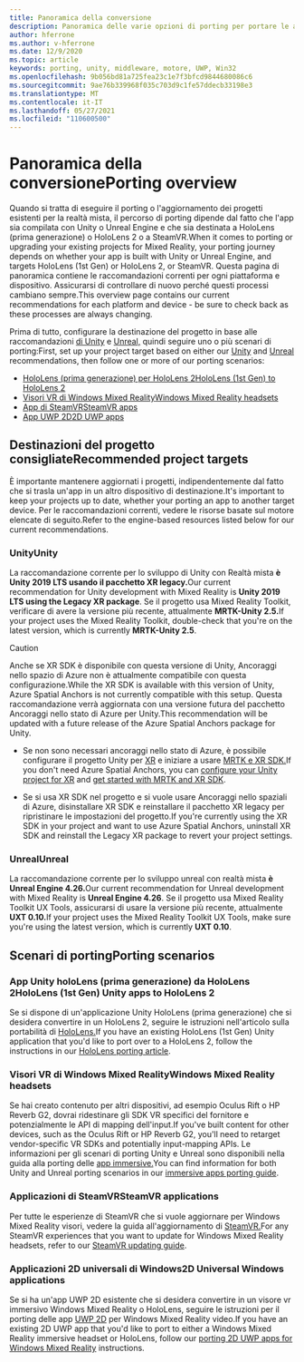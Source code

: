 ```yaml
---
title: Panoramica della conversione
description: Panoramica delle varie opzioni di porting per portare le applicazioni esistenti in Realtà mista per HoloLens e VR.
author: hferrone
ms.author: v-hferrone
ms.date: 12/9/2020
ms.topic: article
keywords: porting, unity, middleware, motore, UWP, Win32
ms.openlocfilehash: 9b056bd81a725fea23c1e7f3bfcd9844680086c6
ms.sourcegitcommit: 9ae76b339968f035c703d9c1fe57ddecb33198e3
ms.translationtype: MT
ms.contentlocale: it-IT
ms.lasthandoff: 05/27/2021
ms.locfileid: "110600500"
---
```

# <a name="porting-overview"></a><span data-ttu-id="f933e-104">Panoramica della conversione</span><span class="sxs-lookup"><span data-stu-id="f933e-104">Porting overview</span></span>

<span data-ttu-id="f933e-105">Quando si tratta di eseguire il porting o l'aggiornamento dei progetti esistenti per la realtà mista, il percorso di porting dipende dal fatto che l'app sia compilata con Unity o Unreal Engine e che sia destinata a HoloLens (prima generazione) o HoloLens 2 o a SteamVR.</span><span class="sxs-lookup"><span data-stu-id="f933e-105">When it comes to porting or upgrading your existing projects for Mixed Reality, your porting journey depends on whether your app is built with Unity or Unreal Engine, and targets HoloLens (1st Gen) or HoloLens 2, or SteamVR.</span></span> <span data-ttu-id="f933e-106">Questa pagina di panoramica contiene le raccomandazioni correnti per ogni piattaforma e dispositivo. Assicurarsi di controllare di nuovo perché questi processi cambiano sempre.</span><span class="sxs-lookup"><span data-stu-id="f933e-106">This overview page contains our current recommendations for each platform and device - be sure to check back as these processes are always changing.</span></span>

<span data-ttu-id="f933e-107">Prima di tutto, configurare la destinazione del progetto in base alle raccomandazioni [di Unity](#unity) e [Unreal,](#unreal) quindi seguire uno o più scenari di porting:</span><span class="sxs-lookup"><span data-stu-id="f933e-107">First, set up your project target based on either our [Unity](#unity) and [Unreal](#unreal) recommendations, then follow one or more of our porting scenarios:</span></span>

- [<span data-ttu-id="f933e-108">HoloLens (prima generazione) per HoloLens 2</span><span class="sxs-lookup"><span data-stu-id="f933e-108">HoloLens (1st Gen) to HoloLens 2</span></span>](#hololens-1st-gen-unity-apps-to-hololens-2)
- [<span data-ttu-id="f933e-109">Visori VR di Windows Mixed Reality</span><span class="sxs-lookup"><span data-stu-id="f933e-109">Windows Mixed Reality headsets</span></span>](#windows-mixed-reality-headsets)
- [<span data-ttu-id="f933e-110">App di SteamVR</span><span class="sxs-lookup"><span data-stu-id="f933e-110">SteamVR apps</span></span>](#steamvr-applications)
- [<span data-ttu-id="f933e-111">App UWP 2D</span><span class="sxs-lookup"><span data-stu-id="f933e-111">2D UWP apps</span></span>](#2d-universal-windows-applications)

## <a name="recommended-project-targets"></a><span data-ttu-id="f933e-112">Destinazioni del progetto consigliate</span><span class="sxs-lookup"><span data-stu-id="f933e-112">Recommended project targets</span></span>

<span data-ttu-id="f933e-113">È importante mantenere aggiornati i progetti, indipendentemente dal fatto che si trasla un'app in un altro dispositivo di destinazione.</span><span class="sxs-lookup"><span data-stu-id="f933e-113">It's important to keep your projects up to date, whether your porting an app to another target device.</span></span> <span data-ttu-id="f933e-114">Per le raccomandazioni correnti, vedere le risorse basate sul motore elencate di seguito.</span><span class="sxs-lookup"><span data-stu-id="f933e-114">Refer to the engine-based resources listed below for our current recommendations.</span></span>

### <a name="unity"></a><span data-ttu-id="f933e-115">Unity</span><span class="sxs-lookup"><span data-stu-id="f933e-115">Unity</span></span>

<span data-ttu-id="f933e-116">La raccomandazione corrente per lo sviluppo di Unity con Realtà mista **è Unity 2019 LTS usando il pacchetto XR legacy.**</span><span class="sxs-lookup"><span data-stu-id="f933e-116">Our current recommendation for Unity development with Mixed Reality is **Unity 2019 LTS using the Legacy XR package**.</span></span> <span data-ttu-id="f933e-117">Se il progetto usa Mixed Reality Toolkit, verificare di avere la versione più recente, attualmente **MRTK-Unity 2.5.**</span><span class="sxs-lookup"><span data-stu-id="f933e-117">If your project uses the Mixed Reality Toolkit, double-check that you're on the latest version, which is currently **MRTK-Unity 2.5**.</span></span>

> [!CAUTION]
> <span data-ttu-id="f933e-118">Anche se XR SDK è disponibile con questa versione di Unity, Ancoraggi nello spazio di Azure non è attualmente compatibile con questa configurazione.</span><span class="sxs-lookup"><span data-stu-id="f933e-118">While the XR SDK is available with this version of Unity, Azure Spatial Anchors is not currently compatible with this setup.</span></span> <span data-ttu-id="f933e-119">Questa raccomandazione verrà aggiornata con una versione futura del pacchetto Ancoraggi nello stato di Azure per Unity.</span><span class="sxs-lookup"><span data-stu-id="f933e-119">This recommendation will be updated with a future release of the Azure Spatial Anchors package for Unity.</span></span>
> 
> * <span data-ttu-id="f933e-120">Se non sono necessari ancoraggi nello stato di Azure, è possibile configurare il progetto Unity per [XR](https://docs.unity3d.com/Manual/configuring-project-for-xr.html) e iniziare a usare [MRTK e XR SDK.](/windows/mixed-reality/mrtk-unity/configuration/getting-started-with-mrtk-and-xrsdk)</span><span class="sxs-lookup"><span data-stu-id="f933e-120">If you don't need Azure Spatial Anchors, you can [configure your Unity project for XR](https://docs.unity3d.com/Manual/configuring-project-for-xr.html) and [get started with MRTK and XR SDK](/windows/mixed-reality/mrtk-unity/configuration/getting-started-with-mrtk-and-xrsdk).</span></span>
> 
> * <span data-ttu-id="f933e-121">Se si usa XR SDK nel progetto e si vuole usare Ancoraggi nello spaziali di Azure, disinstallare XR SDK e reinstallare il pacchetto XR legacy per ripristinare le impostazioni del progetto.</span><span class="sxs-lookup"><span data-stu-id="f933e-121">If you're currently using the XR SDK in your project and want to use Azure Spatial Anchors, uninstall XR SDK and reinstall the Legacy XR package to revert your project settings.</span></span>

### <a name="unreal"></a><span data-ttu-id="f933e-122">Unreal</span><span class="sxs-lookup"><span data-stu-id="f933e-122">Unreal</span></span>

<span data-ttu-id="f933e-123">La raccomandazione corrente per lo sviluppo unreal con realtà mista **è Unreal Engine 4.26.**</span><span class="sxs-lookup"><span data-stu-id="f933e-123">Our current recommendation for Unreal development with Mixed Reality is **Unreal Engine 4.26**.</span></span> <span data-ttu-id="f933e-124">Se il progetto usa Mixed Reality Toolkit UX Tools, assicurarsi di usare la versione più recente, attualmente **UXT 0.10.**</span><span class="sxs-lookup"><span data-stu-id="f933e-124">If your project uses the Mixed Reality Toolkit UX Tools, make sure you're using the latest version, which is currently **UXT 0.10**.</span></span>

## <a name="porting-scenarios"></a><span data-ttu-id="f933e-125">Scenari di porting</span><span class="sxs-lookup"><span data-stu-id="f933e-125">Porting scenarios</span></span>

### <a name="hololens-1st-gen-unity-apps-to-hololens-2"></a><span data-ttu-id="f933e-126">App Unity holoLens (prima generazione) da HoloLens 2</span><span class="sxs-lookup"><span data-stu-id="f933e-126">HoloLens (1st Gen) Unity apps to HoloLens 2</span></span>

<span data-ttu-id="f933e-127">Se si dispone di un'applicazione Unity HoloLens (prima generazione) che si desidera convertire in un HoloLens 2, seguire le istruzioni nell'articolo sulla portabilità di [HoloLens.](./porting-hl1-hl2.md)</span><span class="sxs-lookup"><span data-stu-id="f933e-127">If you have an existing HoloLens (1st Gen) Unity application that you'd like to port over to a HoloLens 2, follow the instructions in our [HoloLens porting article](./porting-hl1-hl2.md).</span></span>

### <a name="windows-mixed-reality-headsets"></a><span data-ttu-id="f933e-128">Visori VR di Windows Mixed Reality</span><span class="sxs-lookup"><span data-stu-id="f933e-128">Windows Mixed Reality headsets</span></span>

<span data-ttu-id="f933e-129">Se hai creato contenuto per altri dispositivi, ad esempio Oculus Rift o HP Reverb G2, dovrai ridestinare gli SDK VR specifici del fornitore e potenzialmente le API di mapping dell'input.</span><span class="sxs-lookup"><span data-stu-id="f933e-129">If you've built content for other devices, such as the Oculus Rift or HP Reverb G2, you'll need to retarget vendor-specific VR SDKs and potentially input-mapping APIs.</span></span> <span data-ttu-id="f933e-130">Le informazioni per gli scenari di porting Unity e Unreal sono disponibili nella guida alla porting delle [app immersive.](porting-guides.md)</span><span class="sxs-lookup"><span data-stu-id="f933e-130">You can find information for both Unity and Unreal porting scenarios in our [immersive apps porting guide](porting-guides.md).</span></span>

### <a name="steamvr-applications"></a><span data-ttu-id="f933e-131">Applicazioni di SteamVR</span><span class="sxs-lookup"><span data-stu-id="f933e-131">SteamVR applications</span></span>

<span data-ttu-id="f933e-132">Per tutte le esperienze di SteamVR che si vuole aggiornare per Windows Mixed Reality visori, vedere la guida all'aggiornamento di [SteamVR.](updating-your-steamvr-application-for-windows-mixed-reality.md)</span><span class="sxs-lookup"><span data-stu-id="f933e-132">For any SteamVR experiences that you want to update for Windows Mixed Reality headsets, refer to our [SteamVR updating guide](updating-your-steamvr-application-for-windows-mixed-reality.md).</span></span>

### <a name="2d-universal-windows-applications"></a><span data-ttu-id="f933e-133">Applicazioni 2D universali di Windows</span><span class="sxs-lookup"><span data-stu-id="f933e-133">2D Universal Windows applications</span></span>

<span data-ttu-id="f933e-134">Se si ha un'app UWP 2D esistente che si desidera convertire in un visore vr immersivo Windows Mixed Reality o HoloLens, seguire le istruzioni per il porting delle app [UWP 2D](building-2d-apps.md) per Windows Mixed Reality video.</span><span class="sxs-lookup"><span data-stu-id="f933e-134">If you have an existing 2D UWP app that you'd like to port to either a Windows Mixed Reality immersive headset or HoloLens, follow our [porting 2D UWP apps for Windows Mixed Reality](building-2d-apps.md) instructions.</span></span>